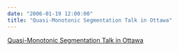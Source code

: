 ```yaml
---
date: "2006-01-19 12:00:00"
title: "Quasi-Monotonic Segmentation Talk in Ottawa"
---
```


[Quasi-Monotonic Segmentation Talk in Ottawa](/lemire/blog/2006/01-19-quasi-monotonic-segmentation-talk-in-ottawa)

